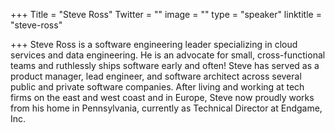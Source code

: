+++
Title = "Steve Ross"
Twitter = ""
image = ""
type = "speaker"
linktitle = "steve-ross"

+++
Steve Ross is a software engineering leader specializing in cloud services and data engineering. He is an advocate for small, cross-functional teams and ruthlessly ships software early and often! Steve has served as a product manager, lead engineer, and software architect across several public and private software companies. After living and working at tech firms on the east and west coast and in Europe, Steve now proudly works from his home in Pennsylvania, currently as Technical Director at Endgame, Inc.